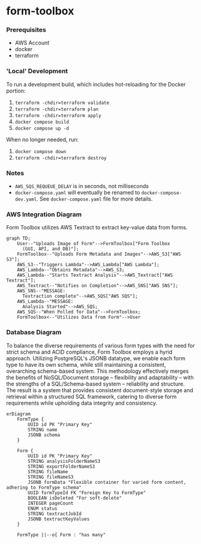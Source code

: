 # form-toolbox

### Prerequisites

- AWS Account
- docker
- terraform

### 'Local' Development

To run a development build, which includes hot-reloading for the Docker portion:

1. `terraform -chdir=terraform validate`
1. `terraform -chdir=terraform plan`
1. `terraform -chdir=terraform apply`
1. `docker compose build`
1. `docker compose up -d`

When no longer needed, run:

1. `docker compose down`
1. `terraform -chdir=terraform destroy`

### Notes

- `AWS_SQS_REQUEUE_DELAY` is in seconds, not milliseconds
- `docker-compose.yaml` will eventually be renamed to `docker-compose-dev.yaml`. See `docker-compose.yaml` file for more details.

### AWS Integration Diagram

Form Toolbox utilizes AWS Textract to extract key-value data from forms.

```mermaid
graph TD;
    User--"Uploads Image of Form"-->FormToolbox["Form Toolbox
      (GUI, API, and DB)"];
    FormToolbox--"Uploads Form Metadata and Images"-->AWS_S3["AWS S3"];
    AWS_S3--"Triggers Lambda"-->AWS_Lambda["AWS Lambda"];
    AWS_Lambda--"Obtains Metadata"-->AWS_S3;
    AWS_Lambda--"Starts Textract Analysis"-->AWS_Textract["AWS Textract"];
    AWS_Textract--"Notifies on Completion"-->AWS_SNS["AWS SNS"];
    AWS_SNS--"MESSAGE:
      Textraction complete"-->AWS_SQS["AWS SQS"];
    AWS_Lambda--"MESSAGE:
      Analysis Started"-->AWS_SQS;
    AWS_SQS--"When Polled for Data"-->FormToolbox;
    FormToolbox<--"Utilizes Data from Form"-->User
```

### Database Diagram

To balance the diverse requirements of various form types with the need for strict schema and ACID compliance, Form Toolbox employs a hyrid approach. Utilizing PostgreSQL's JSONB datatype, we enable each form type to have its own schema, while still maintaining a consistent, overarching schema-based system. This methodology effectively merges the benefits of NoSQL/Document storage – flexibility and adaptability – with the strengths of a SQL/Schema-based system – reliability and structure. The result is a system that provides consistent document-style storage and retrieval within a structured SQL framework, catering to diverse form requirements while upholding data integrity and consistency.

```mermaid
erDiagram
    FormType {
        UUID id PK "Primary Key"
        STRING name
        JSONB schema
    }

    Form {
        UUID id PK "Primary Key"
        STRING analysisFolderNameS3
        STRING exportFolderNameS3
        STRING fileName
        STRING fileNameS3
        JSONB formData "Flexible container for varied form content, adhering to FormType schema"
        UUID formTypeId FK "Foreign Key to FormType"
        BOOLEAN isDeleted "For soft-delete"
        INTEGER pageCount
        ENUM status
        STRING textractJobId
        JSONB textractKeyValues
    }

    FormType ||--o{ Form : "has many"
```
